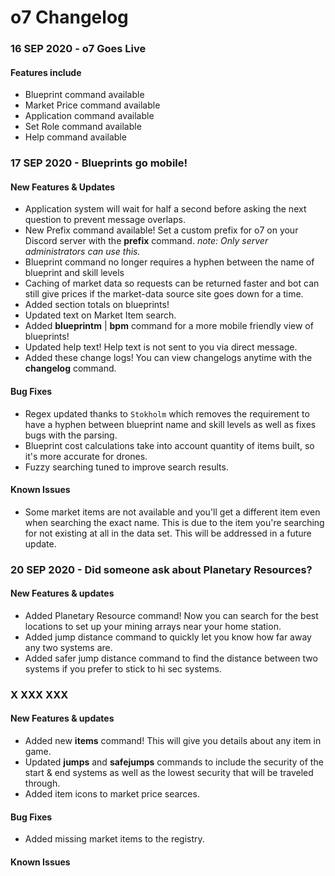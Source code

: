 # o7 Changelog

### 16 SEP 2020 - o7 Goes Live
#### Features include
 * Blueprint command available
 * Market Price command available
 * Application command available
 * Set Role command available
 * Help command available

### 17 SEP 2020 - Blueprints go mobile!
#### New Features & Updates
 * Application system will wait for half a second before asking the next question to prevent message overlaps.
 * New Prefix command available! Set a custom prefix for o7 on your Discord server with the **prefix** command. *note: Only server administrators can use this.*
 * Blueprint command no longer requires a hyphen between the name of blueprint and skill levels
 * Caching of market data so requests can be returned faster and bot can still give prices if the market-data source site goes down for a time.
 * Added section totals on blueprints!
 * Updated text on Market Item search.
 * Added **blueprintm** | **bpm** command for a more mobile friendly view of blueprints!
 * Updated help text! Help text is not sent to you via direct message.
 * Added these change logs! You can view changelogs anytime with the **changelog** command.

#### Bug Fixes
 * Regex updated thanks to `Stokholm` which removes the requirement to have a hyphen between blueprint name and skill levels as well as fixes bugs with the parsing.
 * Blueprint cost calculations take into account quantity of items built, so it's more accurate for drones.
 * Fuzzy searching tuned to improve search results.
 
#### Known Issues
 * Some market items are not available and you'll get a different item even when searching the exact name. This is due to the item you're searching for not existing at all in the data set. This will be addressed in a future update.
 
### 20 SEP 2020 - Did someone ask about Planetary Resources?
#### New Features & updates
 * Added Planetary Resource command! Now you can search for the best locations to set up your mining arrays near your home station.
 * Added jump distance command to quickly let you know how far away any two systems are.
 * Added safer jump distance command to find the distance between two systems if you prefer to stick to hi sec systems.

### X XXX XXX
#### New Features & updates
 * Added new **items** command! This will give you details about any item in game.
 * Updated **jumps** and **safejumps** commands to include the security of the start & end systems as well as the lowest security that will be traveled through.
 * Added item icons to market price searces.
 

#### Bug Fixes
 * Added missing market items to the registry.

#### Known Issues


